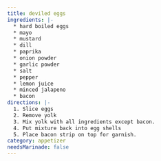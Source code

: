```yaml
---
title: deviled eggs
ingredients: |-
  * hard boiled eggs
  * m﻿ayo
  * m﻿ustard
  * d﻿ill
  * p﻿aprika
  * o﻿nion powder
  * g﻿arlic powder
  * s﻿alt
  * p﻿epper
  * l﻿emon juice
  * m﻿inced jalapeno
  * b﻿acon
directions: |-
  1. S﻿lice eggs
  2. Remove yolk
  3. M﻿ix yolk with all ingredients except bacon.
  4. Put mixture back into egg shells
  5. P﻿lace bacon strip on top for garnish.
category: appetizer
needsMarinade: false
---
```

